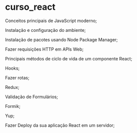 # curso_react

Conceitos principais de JavaScript moderno;

Instalação e configuração do ambiente;

Instalação de pacotes usando Node Package Manager;

Fazer requisições HTTP em APIs Web;

Principais métodos de ciclo de vida de um componente React;

Hooks;

Fazer rotas;

Redux;

Validação de Formulários;

Formik;

Yup;

Fazer Deploy da sua  aplicação React em um servidor;
